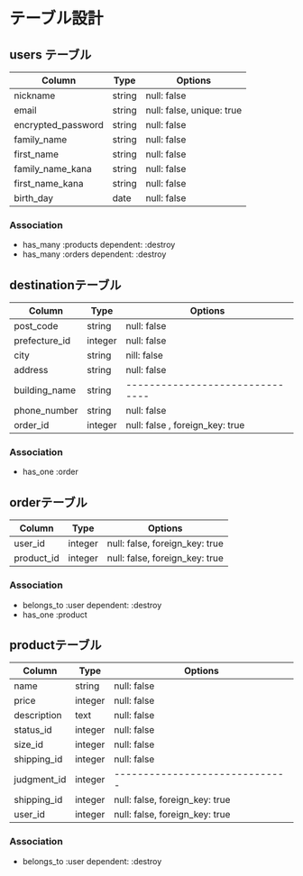 # テーブル設計

## users テーブル

| Column             | Type   | Options                   |
| ------------------ | ------ | ------------------------- |
| nickname           | string | null: false               |
| email              | string | null: false, unique: true |
| encrypted_password | string | null: false               |
| family_name        | string | null: false               |
| first_name         | string | null: false               |
| family_name_kana   | string | null: false               |
| first_name_kana    | string | null: false               |
| birth_day          | date   | null: false               |

### Association
- has_many :products dependent: :destroy
- has_many :orders dependent: :destroy

## destinationテーブル

| Column           | Type    | Options                         |
| ---------------- | ------- | ------------------------------- |
| post_code        | string  | null: false                     |
| prefecture_id    | integer | null: false                     |
| city             | string  | nill: false                     |
| address          | string  | null: false                     |
| building_name    | string  | ------------------------------- |
| phone_number     | string  | null: false                     |
| order_id         | integer | null: false , foreign_key: true |

### Association
- has_one :order 

## orderテーブル

| Column      | Type    | Options                        |
| ----------- | ------- | ------------------------------ |
| user_id     | integer | null: false, foreign_key: true |
| product_id  | integer | null: false, foreign_key: true |

### Association
- belongs_to :user dependent: :destroy
- has_one :product


## productテーブル

| Column        | Type    | Options                        |
| ------------- | ------- | ------------------------------ |
| name          | string  | null: false                    |
| price         | integer | null: false                    |
| description   | text    | null: false                    |
| status_id     | integer | null: false                    |
| size_id       | integer | null: false                    |
| shipping_id   |	integer |	null: false                    |
| judgment_id   | integer | ------------------------------ |
| shipping_id   |	integer |	null: false, foreign_key: true |
| user_id       |	integer	| null: false, foreign_key: true |

### Association
- belongs_to :user dependent: :destroy
